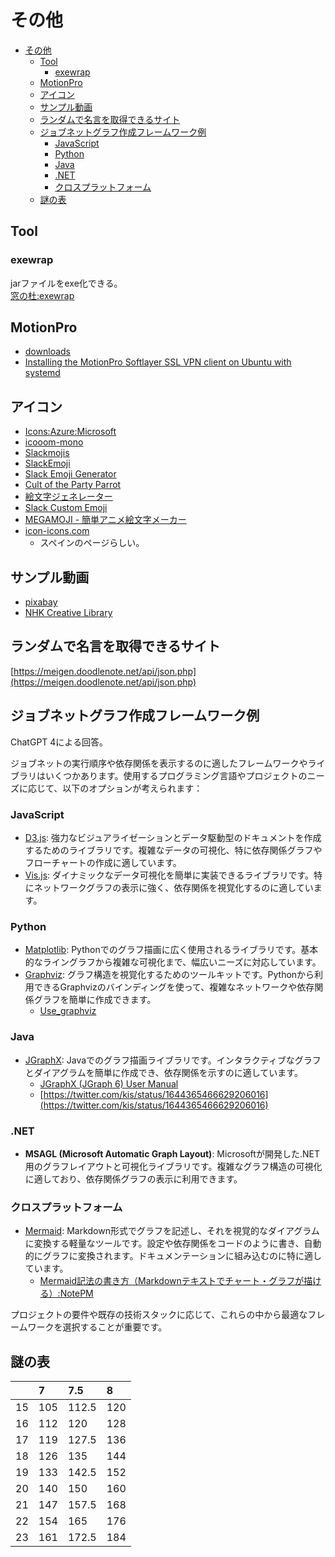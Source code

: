 # その他

- [その他](#その他)
  - [Tool](#tool)
    - [exewrap](#exewrap)
  - [MotionPro](#motionpro)
  - [アイコン](#アイコン)
  - [サンプル動画](#サンプル動画)
  - [ランダムで名言を取得できるサイト](#ランダムで名言を取得できるサイト)
  - [ジョブネットグラフ作成フレームワーク例](#ジョブネットグラフ作成フレームワーク例)
    - [JavaScript](#javascript)
    - [Python](#python)
    - [Java](#java)
    - [.NET](#net)
    - [クロスプラットフォーム](#クロスプラットフォーム)
  - [謎の表](#謎の表)

## Tool

### exewrap

jarファイルをexe化できる。  
[窓の杜:exewrap](https://forest.watch.impress.co.jp/library/software/exewrap/)

## MotionPro

- [downloads](https://support.arraynetworks.net/prx/001/http/supportportal.arraynetworks.net/downloads/downloads.html)
- [Installing the MotionPro Softlayer SSL VPN client on Ubuntu with systemd](https://faridrener.com/2018/04/10/Softlayer-SSL-VPN-Ubuntu.html)

## アイコン

- [Icons:Azure:Microsoft](https://azure.microsoft.com/en-us/patterns/styles/glyphs-icons/)
- [icooom-mono](https://icooon-mono.com/about-icoon-mono/)
- [Slackmojis](https://slackmojis.com/)
- [SlackEmoji](https://slackemoji.com/)
- [Slack Emoji Generator](https://slackemojigen.com/)
- [Cult of the Party Parrot](https://cultofthepartyparrot.com/)
- [絵文字ジェネレーター](https://emoji-gen.ninja/)
- [Slack Custom Emoji](https://slack-emoji.webflow.io/)
- [MEGAMOJI - 簡単アニメ絵文字メーカー](https://zk-phi.github.io/MEGAMOJI/)
- [icon-icons.com](https://icon-icons.com/ja/)
  - スペインのページらしい。

## サンプル動画

- [pixabay](https://pixabay.com/ja/videos/)
- [NHK Creative Library](http://www.nhk.or.jp/archives/creative/)

## ランダムで名言を取得できるサイト

[https://meigen.doodlenote.net/api/json.php](https://meigen.doodlenote.net/api/json.php)

## ジョブネットグラフ作成フレームワーク例

ChatGPT 4による回答。

ジョブネットの実行順序や依存関係を表示するのに適したフレームワークやライブラリはいくつかあります。使用するプログラミング言語やプロジェクトのニーズに応じて、以下のオプションが考えられます：

### JavaScript

- [D3.js](https://d3js.org/): 強力なビジュアライゼーションとデータ駆動型のドキュメントを作成するためのライブラリです。複雑なデータの可視化、特に依存関係グラフやフローチャートの作成に適しています。
- [Vis.js](https://visjs.org/): ダイナミックなデータ可視化を簡単に実装できるライブラリです。特にネットワークグラフの表示に強く、依存関係を視覚化するのに適しています。

### Python

- [Matplotlib](https://matplotlib.org/): Pythonでのグラフ描画に広く使用されるライブラリです。基本的なライングラフから複雑な可視化まで、幅広いニーズに対応しています。
- [Graphviz](https://graphviz.org/): グラフ構造を視覚化するためのツールキットです。Pythonから利用できるGraphvizのバインディングを使って、複雑なネットワークや依存関係グラフを簡単に作成できます。
    - [Use_graphviz](https://github.com/SampleUser0001/Use_graphviz)

### Java

- [JGraphX](https://github.com/jgraph/jgraphx): Javaでのグラフ描画ライブラリです。インタラクティブなグラフとダイアグラムを簡単に作成でき、依存関係を示すのに適しています。
    - [JGraphX (JGraph 6) User Manual
](https://jgraph.github.io/mxgraph/docs/manual_javavis.html)
    - [https://twitter.com/kis/status/1644365466629206016](https://twitter.com/kis/status/1644365466629206016)

### .NET

- **MSAGL (Microsoft Automatic Graph Layout)**: Microsoftが開発した.NET用のグラフレイアウトと可視化ライブラリです。複雑なグラフ構造の可視化に適しており、依存関係グラフの表示に利用できます。

### クロスプラットフォーム

- [Mermaid](https://mermaid.js.org/): Markdown形式でグラフを記述し、それを視覚的なダイアグラムに変換する軽量なツールです。設定や依存関係をコードのように書き、自動的にグラフに変換されます。ドキュメンテーションに組み込むのに特に適しています。
    - [Mermaid記法の書き方（Markdownテキストでチャート・グラフが描ける）:NotePM](https://notepm.jp/help/mermaid)

プロジェクトの要件や既存の技術スタックに応じて、これらの中から最適なフレームワークを選択することが重要です。

## 謎の表

||7|7.5|8|
|:--|:--|:--|:--|
|15|105|112.5|120|
|16|112|120|128|
|17|119|127.5|136|
|18|126|135|144|
|19|133|142.5|152|
|20|140|150|160|
|21|147|157.5|168|
|22|154|165|176|
|23|161|172.5|184|
